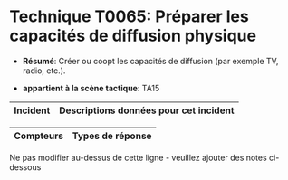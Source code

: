 # Technique T0065: Préparer les capacités de diffusion physique

* **Résumé**: Créer ou coopt les capacités de diffusion (par exemple TV, radio, etc.).

* **appartient à la scène tactique**: TA15


|Incident |Descriptions données pour cet incident |
|-------- |-------------------- |



|Compteurs |Types de réponse |
|-------- |-------------- |


Ne pas modifier au-dessus de cette ligne - veuillez ajouter des notes ci-dessous